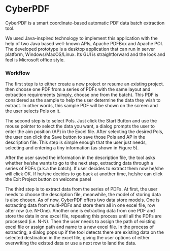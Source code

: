 # CyberPDF
CyberPDF is a  smart coordinate-based automatic PDF data batch extraction tool. 


We used Java-inspired technology to implement this application with the help of two Java based well-known APIs, Apache PDFBox and Apache POI. The developed prototype is a desktop application that can run in server platform, Windows/MacOS/Linux. Its GUI is straightforward and the look and feel is Microsoft office style.    
 
### Workflow

The first step is to either create a new project or resume an existing project. then choose one PDF from a series of PDFs with the same layout and extraction requirements (simply, choose one from the batch). This PDF is considered as the sample to help the user determine the data they wish to extract. In other words, this sample PDF will be shown on the screen and the user selects PoIs on it. 
 
The second step is to select PoIs. Just click the Start Button and use the mouse pointer to select the data you want, a dialog prompts the user to enter the aim position (AP) in the Excel file. After selecting the desired PoIs, the user can click the Save button to save those PoIs and AP in the description file. This step is simple enough that the user just needs, selecting and entering a tiny information (as shown in Figure 5). 
 
After the user saved the information in the description file, the tool asks whether he/she wants to go to the next step, extracting data through a series of PDFs (a.k.a the batch). If user decides to extract them now he/she will click OK. If he/she decides to go back at another time, he/she can click the Exit Project button on welcome panel 
 
The third step is to extract data from the series of PDFs. At first, the user needs to choose the description file, meanwhile, the model of storing data is also chosen. As of now, CyberPDF offers two data store models. One is extracting data from multi-PDFs and store them all in one excel file, row after row (i.e. N-One). Another one is extracting data from one PDF and store the data in one excel file, repeating this process until all the PDFs are processed (i.e. N-N). Then the user needs to assign the path of existing excel file or assign path and name to a new excel file. 
	In the process of extracting, a dialog pops up if the tool detects there are existing data on the selected destination in the excel file, giving the user options of either overwriting the existed data or use a next row to land the data. 

